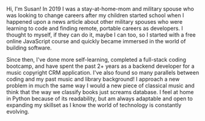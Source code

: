 Hi, I'm Susan! In 2019 I was a stay-at-home-mom and military spouse who was looking to change careers after my children started school when I happened upon a news article about other military spouses who were learning to code and finding remote, portable careers as developers. I thought to myself, if they can do it, maybe I can too, so I started with a free online JavaScript course and quickly became immersed in the world of building software.

Since then, I've done more self-learning, completed a full-stack coding bootcamp, and have spent the past 2+ years as a backend developer for a music copyright CRM application. I've also found so many parallels between coding and my past music and library background! I approach a new problem in much the same way I would a new piece of classical music and think that the way we classify books just screams database. I feel at home in Python because of its readability, but am always adaptable and open to expanding my skillset as I know the world of technology is constantly evolving.      
<!---
S-Stephan/S-Stephan is a ✨ special ✨ repository because its `README.md` (this file) appears on your GitHub profile.
You can click the Preview link to take a look at your changes.
--->
